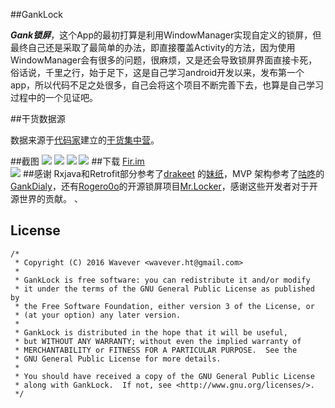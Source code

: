 ##GankLock

***Gank锁屏***，这个App的最初打算是利用WindowManager实现自定义的锁屏，但最终自己还是采取了最简单的办法，即直接覆盖Activity的方法，因为使用WindowManager会有很多的问题，很麻烦，又是还会导致锁屏界面直接卡死，俗话说，千里之行，始于足下，这是自己学习android开发以来，发布第一个app，所以代码不足之处很多，自己会将这个项目不断完善下去，也算是自己学习过程中的一个见证吧。

##干货数据源

数据来源于[代码家](http://weibo.com/daimajia?from=usercardnew&refer_flag=0000020001_&is_all=1)建立的[干货集中营](http://gank.io/)。

##截图
![](http://ww4.sinaimg.cn/large/ace35ee1gw1fa5x6n7v9qj207i0dcdgw.jpg)
![](http://ww2.sinaimg.cn/large/ace35ee1gw1fa5x7sv82hj207i0dcq3s.jpg)
![](http://ww3.sinaimg.cn/large/ace35ee1gw1fa5x867n8gj207i0dc0ui.jpg)
![](http://ww1.sinaimg.cn/large/ace35ee1gw1fa5x8cl08rj207i0dc0t1.jpg)
##下载
[Fir.im](http://fir.im/ganklock)<br>
![](http://ww2.sinaimg.cn/large/ace35ee1gw1f1ylxqhxidj205l05c3yr.jpg)
##感谢
Rxjava和Retrofit部分参考了[drakeet](https://github.com/drakeet) 的[妹纸](https://github.com/drakeet/Meizhi)，MVP 架构参考了[咕咚](https://github.com/maoruibin)的[GankDialy](https://github.com/maoruibin/GankDaily)，还有[Rogero0o](https://github.com/Rogero0o)的开源锁屏项目[Mr.Locker](https://github.com/Rogero0o/ScreenLocker)，感谢这些开发者对于开源世界的贡献。 、

## License

    /*
     * Copyright (C) 2016 Wavever <wavever.ht@gmail.com> 
     *
     * GankLock is free software: you can redistribute it and/or modify
     * it under the terms of the GNU General Public License as published by
     * the Free Software Foundation, either version 3 of the License, or
     * (at your option) any later version.
     *
     * GankLock is distributed in the hope that it will be useful,
     * but WITHOUT ANY WARRANTY; without even the implied warranty of
     * MERCHANTABILITY or FITNESS FOR A PARTICULAR PURPOSE.  See the
     * GNU General Public License for more details.
     *
     * You should have received a copy of the GNU General Public License
     * along with GankLock.  If not, see <http://www.gnu.org/licenses/>.
     */

